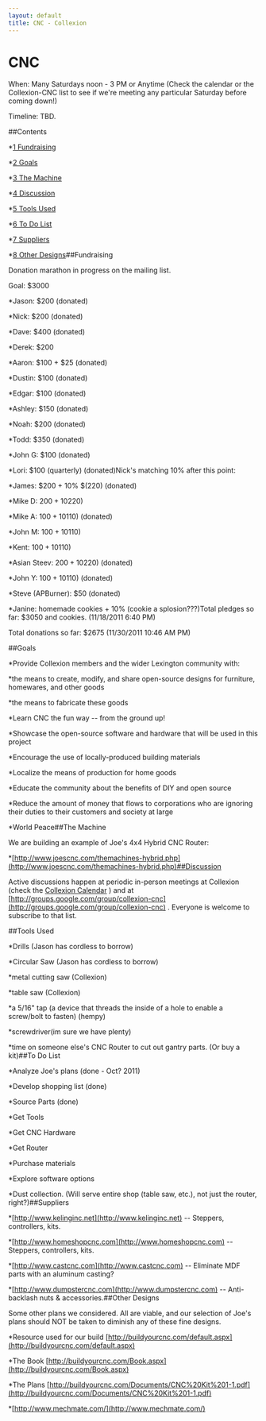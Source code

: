 ```yaml
---
layout: default
title: CNC - Collexion
---
```


<div id="page">

# CNC

When: Many 
Saturdays noon - 3 PM or Anytime (Check the calendar or the Collexion-CNC list to see if we're meeting any particular Saturday before coming down!)

Timeline: TBD.

##Contents

*[1 
Fundraising](#Fundraising)


*[2 
Goals](#Goals)


*[3 
The Machine](#The_Machine)


*[4 
Discussion](#Discussion)


*[5 
Tools Used](#Tools_Used)


*[6 
To Do List](#To_Do_List)


*[7 
Suppliers](#Suppliers)


*[8 
Other Designs](#Other_Designs)##Fundraising


Donation marathon in progress on the mailing list.

Goal: $3000

*Jason:  $200 (donated)


*Nick:   $200 (donated)


*Dave:   $400 (donated)


*Derek:  $200


*Aaron:  $100 + $25 (donated)


*Dustin: $100 (donated)


*Edgar:  $100 (donated)


*Ashley: $150 (donated)


*Noah:   $200 (donated)


*Todd:   $350 (donated)


*John G: $100 (donated)


*Lori: $100 (quarterly) (donated)Nick's matching 10% after this point:

*James:  $200 + 10% $(220) (donated)


*Mike D: $200 + 10% ($220)


*Mike A: $100 + 10% ($110) (donated)


*John M: $100 + 10% ($110)


*Kent: $100 + 10% ($110)


*Asian Steev: $200 + 10% ($220) (donated)


*John Y: $100 + 10% ($110) (donated)


*Steve (APBurner): $50 (donated)


*Janine: homemade cookies + 10% (cookie a splosion???)Total pledges so far: $3050 and cookies. (11/18/2011 6:40 PM)

Total donations so far: $2675 (11/30/2011 10:46 AM PM)

##Goals


*Provide Collexion members and the wider Lexington community with:

*the means to create, modify, and share open-source designs for furniture, homewares, and other goods


*the means to fabricate these goods


*Learn CNC the fun way -- from the ground up!


*Showcase the open-source software and hardware that will be used in this project


*Encourage the use of locally-produced building materials


*Localize the means of production for home goods


*Educate the community about the benefits of DIY and open source


*Reduce the amount of money that flows to corporations who are ignoring their duties to their customers and society at large


*World Peace##The Machine


We are building an example of Joe's 4x4 Hybrid CNC Router:

*[http://www.joescnc.com/themachines-hybrid.php](http://www.joescnc.com/themachines-hybrid.php)##Discussion


Active discussions happen at periodic in-person meetings at Collexion (check the 
[Collexion Calendar](https://www.google.com/calendar/b/0/embed?src=rijtvomsveu6pf9p6f48hh8f04@group.calendar.google.com) ) and at 
[http://groups.google.com/group/collexion-cnc](http://groups.google.com/group/collexion-cnc) .  Everyone is welcome to subscribe to that list.

##Tools Used


*Drills (Jason has cordless to borrow)


*Circular Saw (Jason has cordless to borrow)


*metal cutting saw (Collexion)


*table saw (Collexion)


*a 5/16" tap (a device that threads the inside of a hole to enable a screw/bolt to fasten) (hempy)


*screwdriver(im sure we have plenty)


*time on someone else's CNC Router to cut out gantry parts. (Or buy a kit)##To Do List


*Analyze Joe's plans (done - Oct? 2011)


*Develop shopping list (done)


*Source Parts (done)


*Get Tools


*Get CNC Hardware


*Get Router


*Purchase materials


*Explore software options


*Dust collection.  (Will serve entire shop (table saw, etc.), not just the router, right?)##Suppliers


*[http://www.kelinginc.net](http://www.kelinginc.net) -- Steppers, controllers, kits.


*[http://www.homeshopcnc.com](http://www.homeshopcnc.com) -- Steppers, controllers, kits.


*[http://www.castcnc.com](http://www.castcnc.com) -- Eliminate MDF parts with an aluminum casting?


*[http://www.dumpstercnc.com](http://www.dumpstercnc.com) -- Anti-backlash nuts & accessories.##Other Designs


Some other plans we considered.  All are viable, and our selection of Joe's plans should NOT be taken to diminish any of these fine designs.

*Resource used for our build 
[http://buildyourcnc.com/default.aspx](http://buildyourcnc.com/default.aspx)


*The Book 
[http://buildyourcnc.com/Book.aspx](http://buildyourcnc.com/Book.aspx)


*The Plans 
[http://buildyourcnc.com/Documents/CNC%20Kit%201-1.pdf](http://buildyourcnc.com/Documents/CNC%20Kit%201-1.pdf)


*[http://www.mechmate.com/](http://www.mechmate.com/)

</div>